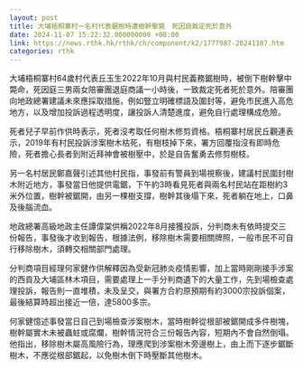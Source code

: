 ```yaml
---
layout: post
title: 大埔梧桐寨村一名村代表鋸樹時遭樹幹擊斃　死因庭裁定死於意外
date: 2024-11-07 15:22:32.000000000 +08:00
link: https://news.rthk.hk/rthk/ch/component/k2/1777987-20241107.htm
categories: rthk
---
```


大埔梧桐寨村64歲村代表丘玉生2022年10月與村民義務鋸樹時，被倒下樹幹擊中斃命，死因庭三男兩女陪審團退庭商議一小時後，一致裁定死者死於意外。陪審團向地政總署建議未來應採取措施，例如豎立明確標語及圍封等，避免市民進入高危地方，以及增加投訴過程透明度，讓投訴人清楚進度，避免自行處理構成危險。

死者兒子早前作供時表示，死者沒考取任何樹木修剪資格。梧桐寨村居民丘觀連表示，2019年有村民投訴涉案樹木枯死，有樹枝掉下來，署方回覆指沒有即時危險，死者擔心長者到附近拜神會被樹壓中，於是自告奮勇去修剪樹枝。

另一名村居民鄭嘉聲引述其他村民指，事發前有警員到場視察後，建議村民圍封樹木附近地方，事發當日他提供電鋸，下午約3時看見死者與兩名村民站在距樹約3米外位置，樹幹被鋸開，由另一棵樹支撐，樹幹其後塌下來，死者躺在地上，口鼻及後腦流血。

地政總署高級地政主任譚偉棠供稱2022年8月接獲投訴，分判商未有依時提交三份報告，事發後才收到報告，根據法例，移除樹木需要相關牌照，一般市民不可自行移除樹木，須轉交相關部門處理。

分判商項目經理何家健作供解釋因為受新冠肺炎疫情影響，加上當時剛剛接手涉案的西貢及大埔區林木項目，需要處理上一手分判商遺下的大量工作，先到場檢查處理投訴，報告則一直堆積，未及呈交，與署方合約原預期有約3000宗投訴個案，最後結算時超出接近一倍，達5800多宗。

何家健憶述事發當日自己到場檢查涉案樹木，當時樹幹從根部被鋸開成多件樹塊，樹幹屬實木未被蟲蛀或腐爛，樹幹情況符合三份報告內容，短期內不會自然倒塌。他指出，移除樹木屬高風險行為，理應爬到涉案樹木旁邊樹上，由上而下逐步鋸斷樹木，不應從根部鋸起，以免樹木倒下時壓斷其他樹木。
